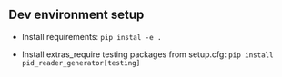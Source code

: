 
## Dev environment setup

- Install requirements: `pip instal -e .`

- Install extras_require testing packages from setup.cfg:
`pip install pid_reader_generator[testing]`
